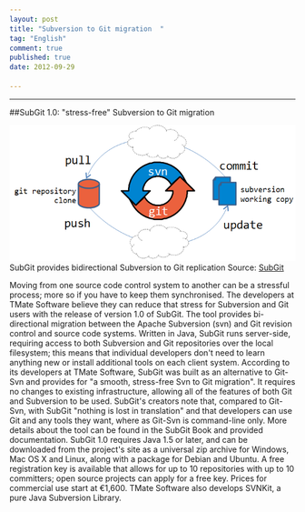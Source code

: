 ```yaml
---
layout: post
title: "Subversion to Git migration  "
tag: "English"
comment: true
published: true
date: 2012-09-29

---
```



-----------

##SubGit 1.0: "stress-free" Subversion to Git migration   

![subgit](/images/subgit-1.png)      
SubGit provides bidirectional Subversion to Git replication   Source: [SubGit](http://www.h-online.com/developer/news/item/SubGit-1-0-stress-free-Subversion-to-Git-migration-1717931.html)

Moving from one source code control system to another can be a stressful process; more so if you have to keep them synchronised. The developers at TMate Software believe they can reduce that stress for Subversion and Git users with the release of version 1.0 of SubGit. The tool provides bi-directional migration between the Apache Subversion (svn) and Git revision control and source code systems. Written in Java, SubGit runs server-side, requiring access to both Subversion and Git repositories over the local filesystem; this means that individual developers don't need to learn anything new or install additional tools on each client system.
According to its developers at TMate Software, SubGit was built as an alternative to Git-Svn and provides for "a smooth, stress-free Svn to Git migration". It requires no changes to existing infrastructure, allowing all of the features of both Git and Subversion to be used. SubGit's creators note that, compared to Git-Svn, with SubGit "nothing is lost in translation" and that developers can use Git and any tools they want, where as Git-Svn is command-line only.
More details about the tool can be found in the SubGit Book and provided documentation. SubGit 1.0 requires Java 1.5 or later, and can be downloaded from the project's site as a universal zip archive for Windows, Mac OS X and Linux, along with a package for Debian and Ubuntu. A free registration key is available that allows for up to 10 repositories with up to 10 committers; open source projects can apply for a free key. Prices for commercial use start at €1,600. TMate Software also develops SVNKit, a pure Java Subversion Library.